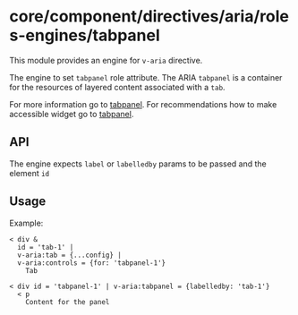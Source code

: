 # core/component/directives/aria/roles-engines/tabpanel

This module provides an engine for `v-aria` directive.

The engine to set `tabpanel` role attribute.
The ARIA `tabpanel` is a container for the resources of layered content associated with a `tab`.

For more information go to [tabpanel](`https://developer.mozilla.org/en-US/docs/Web/Accessibility/ARIA/Roles/tabpanel_role`).
For recommendations how to make accessible widget go to [tabpanel](`https://www.w3.org/WAI/ARIA/apg/patterns/tabpanel/`).

## API

The engine expects `label` or `labelledby` params to be passed and the element `id`


## Usage

Example:
```
< div &
  id = 'tab-1' |
  v-aria:tab = {...config} |
  v-aria:controls = {for: 'tabpanel-1'}
    Tab

< div id = 'tabpanel-1' | v-aria:tabpanel = {labelledby: 'tab-1'}
  < p
    Content for the panel
```
